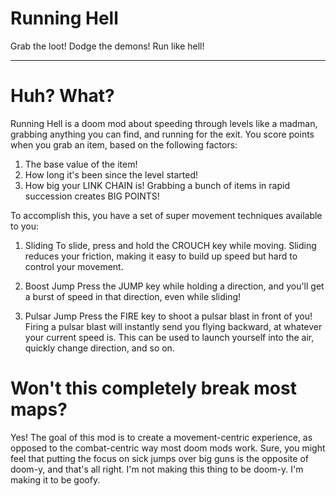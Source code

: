 # Running Hell
Grab the loot! Dodge the demons! Run like hell!

---

# Huh? What?
Running Hell is a doom mod about speeding through levels like a madman, grabbing anything you can find, and running for the exit. You score points when you grab an item, based on the following factors:

1. The base value of the item!
2. How long it's been since the level started!
3. How big your LINK CHAIN is! Grabbing a bunch of items in rapid succession creates BIG POINTS!

To accomplish this, you have a set of super movement techniques available to you:

1. Sliding
To slide, press and hold the CROUCH key while moving. Sliding reduces your friction, making it easy to build up speed but hard to control your movement.

2. Boost Jump
Press the JUMP key while holding a direction, and you'll get a burst of speed in that direction, even while sliding!

3. Pulsar Jump
Press the FIRE key to shoot a pulsar blast in front of you! Firing a pulsar blast will instantly send you flying backward, at whatever your current speed is. This can be used to launch yourself into the air, quickly change direction, and so on.

# Won't this completely break most maps?

Yes! The goal of this mod is to create a movement-centric experience, as opposed to the combat-centric way most doom mods work. Sure, you might feel that putting the focus on sick jumps over big guns is the opposite of doom-y, and that's all right. I'm not making this thing to be doom-y. I'm making it to be goofy.
